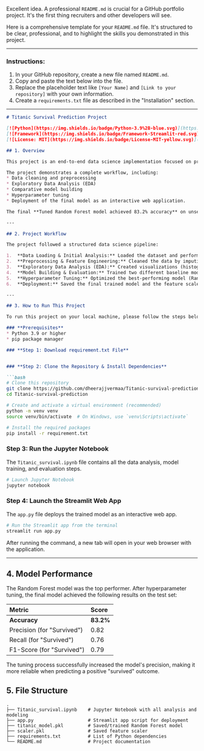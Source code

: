 Excellent idea. A professional `README.md` is crucial for a GitHub portfolio project. It's the first thing recruiters and other developers will see.

Here is a comprehensive template for your `README.md` file. It's structured to be clear, professional, and to highlight the skills you demonstrated in this project.

-----

### **Instructions:**

1.  In your GitHub repository, create a new file named `README.md`.
2.  Copy and paste the text below into the file.
3.  Replace the placeholder text like `[Your Name]` and `[Link to your repository]` with your own information.
4.  Create a `requirements.txt` file as described in the "Installation" section.

-----

```markdown
# Titanic Survival Prediction Project

[![Python](https://img.shields.io/badge/Python-3.9%2B-blue.svg)](https://www.python.org/downloads/)
[![Framework](https://img.shields.io/badge/Framework-Streamlit-red.svg)](https://streamlit.io/)
[![License: MIT](https://img.shields.io/badge/License-MIT-yellow.svg)](https://opensource.org/licenses/MIT)

## 1. Overview

This project is an end-to-end data science implementation focused on predicting passenger survival on the RMS Titanic. The goal was to build a machine learning model that accurately predicts whether a passenger survived based on features like age, gender, and passenger class.

The project demonstrates a complete workflow, including:
* Data cleaning and preprocessing
* Exploratory Data Analysis (EDA)
* Comparative model building
* Hyperparameter tuning
* Deployment of the final model as an interactive web application.

The final **Tuned Random Forest model achieved 83.2% accuracy** on unseen data.

---

## 2. Project Workflow

The project followed a structured data science pipeline:

1.  **Data Loading & Initial Analysis:** Loaded the dataset and performed an initial assessment of its structure, data types, and missing values.
2.  **Preprocessing & Feature Engineering:** Cleaned the data by imputing missing values (Age, Embarked), encoding categorical variables (Sex, Embarked) into a numerical format, and standardizing numerical features (Age, Fare).
3.  **Exploratory Data Analysis (EDA):** Created visualizations (histograms, count plots, heatmaps) to identify key patterns and correlations, such as the significant impact of gender and passenger class on survival.
4.  **Model Building & Evaluation:** Trained two different baseline models (Logistic Regression and Random Forest) to compare their performance using metrics like accuracy, precision, recall, and F1-score.
5.  **Hyperparameter Tuning:** Optimized the best-performing model (Random Forest) using `GridSearchCV` to find the optimal combination of parameters and improve its predictive power.
6.  **Deployment:** Saved the final trained model and the feature scaler using `joblib` and built an interactive web application with **Streamlit** to serve predictions to users.

---

## 3. How to Run This Project

To run this project on your local machine, please follow the steps below.

### **Prerequisites**
* Python 3.9 or higher
* pip package manager

### **Step 1: Download requirement.txt File**


### **Step 2: Clone the Repository & Install Dependencies**

```bash
# Clone this repository
git clone https://github.com/dheerajjvermaa/Titanic-survival-prediction.git
cd Titanic-survival-prediction

# Create and activate a virtual environment (recommended)
python -m venv venv
source venv/bin/activate  # On Windows, use `venv\Scripts\activate`

# Install the required packages
pip install -r requirement.txt
````

### **Step 3: Run the Jupyter Notebook**

The `Titanic_survival.ipynb` file contains all the data analysis, model training, and evaluation steps.

```bash
# Launch Jupyter Notebook
jupyter notebook
```

### **Step 4: Launch the Streamlit Web App**

The `app.py` file deploys the trained model as an interactive web app.

```bash
# Run the Streamlit app from the terminal
streamlit run app.py
```

After running the command, a new tab will open in your web browser with the application.

-----

## 4\. Model Performance

The Random Forest model was the top performer. After hyperparameter tuning, the final model achieved the following results on the test set:

| Metric | Score |
| :--- | :--- |
| **Accuracy** | **83.2%** |
| Precision (for "Survived") | 0.82 |
| Recall (for "Survived") | 0.76 |
| F1-Score (for "Survived")| 0.79 |

The tuning process successfully increased the model's precision, making it more reliable when predicting a positive "survived" outcome.

## 5\. File Structure

```
.
├── Titanic_survival.ipynb    # Jupyter Notebook with all analysis and modeling
├── app.py                    # Streamlit app script for deployment
├── titanic_model.pkl         # Saved/trained Random Forest model
├── scaler.pkl                # Saved feature scaler
├── requirements.txt          # List of Python dependencies
└── README.md                 # Project documentation
```

```
```
